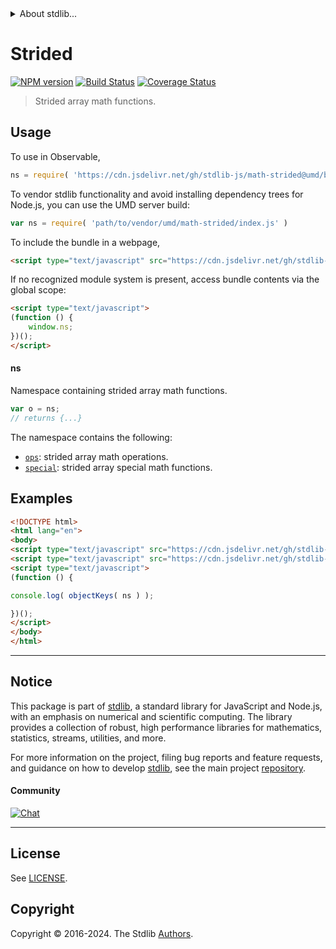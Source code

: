 <!--

@license Apache-2.0

Copyright (c) 2020 The Stdlib Authors.

Licensed under the Apache License, Version 2.0 (the "License");
you may not use this file except in compliance with the License.
You may obtain a copy of the License at

   http://www.apache.org/licenses/LICENSE-2.0

Unless required by applicable law or agreed to in writing, software
distributed under the License is distributed on an "AS IS" BASIS,
WITHOUT WARRANTIES OR CONDITIONS OF ANY KIND, either express or implied.
See the License for the specific language governing permissions and
limitations under the License.

-->


<details>
  <summary>
    About stdlib...
  </summary>
  <p>We believe in a future in which the web is a preferred environment for numerical computation. To help realize this future, we've built stdlib. stdlib is a standard library, with an emphasis on numerical and scientific computation, written in JavaScript (and C) for execution in browsers and in Node.js.</p>
  <p>The library is fully decomposable, being architected in such a way that you can swap out and mix and match APIs and functionality to cater to your exact preferences and use cases.</p>
  <p>When you use stdlib, you can be absolutely certain that you are using the most thorough, rigorous, well-written, studied, documented, tested, measured, and high-quality code out there.</p>
  <p>To join us in bringing numerical computing to the web, get started by checking us out on <a href="https://github.com/stdlib-js/stdlib">GitHub</a>, and please consider <a href="https://opencollective.com/stdlib">financially supporting stdlib</a>. We greatly appreciate your continued support!</p>
</details>

# Strided

[![NPM version][npm-image]][npm-url] [![Build Status][test-image]][test-url] [![Coverage Status][coverage-image]][coverage-url] <!-- [![dependencies][dependencies-image]][dependencies-url] -->

> Strided array math functions.



<section class="usage">

## Usage

To use in Observable,

```javascript
ns = require( 'https://cdn.jsdelivr.net/gh/stdlib-js/math-strided@umd/browser.js' )
```

To vendor stdlib functionality and avoid installing dependency trees for Node.js, you can use the UMD server build:

```javascript
var ns = require( 'path/to/vendor/umd/math-strided/index.js' )
```

To include the bundle in a webpage,

```html
<script type="text/javascript" src="https://cdn.jsdelivr.net/gh/stdlib-js/math-strided@umd/browser.js"></script>
```

If no recognized module system is present, access bundle contents via the global scope:

```html
<script type="text/javascript">
(function () {
    window.ns;
})();
</script>
```

#### ns

Namespace containing strided array math functions.

```javascript
var o = ns;
// returns {...}
```

The namespace contains the following:

<!-- <toc pattern="*"> -->

<div class="namespace-toc">

-   <span class="signature">[`ops`][@stdlib/math/strided/ops]</span><span class="delimiter">: </span><span class="description">strided array math operations.</span>
-   <span class="signature">[`special`][@stdlib/math/strided/special]</span><span class="delimiter">: </span><span class="description">strided array special math functions.</span>

</div>

<!-- </toc> -->

</section>

<!-- /.usage -->

<section class="examples">

## Examples

<!-- TODO: better examples -->

<!-- eslint no-undef: "error" -->

```html
<!DOCTYPE html>
<html lang="en">
<body>
<script type="text/javascript" src="https://cdn.jsdelivr.net/gh/stdlib-js/utils-keys@umd/browser.js"></script>
<script type="text/javascript" src="https://cdn.jsdelivr.net/gh/stdlib-js/math-strided@umd/browser.js"></script>
<script type="text/javascript">
(function () {

console.log( objectKeys( ns ) );

})();
</script>
</body>
</html>
```

</section>

<!-- /.examples -->

<!-- Section for related `stdlib` packages. Do not manually edit this section, as it is automatically populated. -->

<section class="related">

</section>

<!-- /.related -->

<!-- Section for all links. Make sure to keep an empty line after the `section` element and another before the `/section` close. -->


<section class="main-repo" >

* * *

## Notice

This package is part of [stdlib][stdlib], a standard library for JavaScript and Node.js, with an emphasis on numerical and scientific computing. The library provides a collection of robust, high performance libraries for mathematics, statistics, streams, utilities, and more.

For more information on the project, filing bug reports and feature requests, and guidance on how to develop [stdlib][stdlib], see the main project [repository][stdlib].

#### Community

[![Chat][chat-image]][chat-url]

---

## License

See [LICENSE][stdlib-license].


## Copyright

Copyright &copy; 2016-2024. The Stdlib [Authors][stdlib-authors].

</section>

<!-- /.stdlib -->

<!-- Section for all links. Make sure to keep an empty line after the `section` element and another before the `/section` close. -->

<section class="links">

[npm-image]: http://img.shields.io/npm/v/@stdlib/math-strided.svg
[npm-url]: https://npmjs.org/package/@stdlib/math-strided

[test-image]: https://github.com/stdlib-js/math-strided/actions/workflows/test.yml/badge.svg?branch=main
[test-url]: https://github.com/stdlib-js/math-strided/actions/workflows/test.yml?query=branch:main

[coverage-image]: https://img.shields.io/codecov/c/github/stdlib-js/math-strided/main.svg
[coverage-url]: https://codecov.io/github/stdlib-js/math-strided?branch=main

<!--

[dependencies-image]: https://img.shields.io/david/stdlib-js/math-strided.svg
[dependencies-url]: https://david-dm.org/stdlib-js/math-strided/main

-->

[chat-image]: https://img.shields.io/gitter/room/stdlib-js/stdlib.svg
[chat-url]: https://app.gitter.im/#/room/#stdlib-js_stdlib:gitter.im

[stdlib]: https://github.com/stdlib-js/stdlib

[stdlib-authors]: https://github.com/stdlib-js/stdlib/graphs/contributors

[umd]: https://github.com/umdjs/umd
[es-module]: https://developer.mozilla.org/en-US/docs/Web/JavaScript/Guide/Modules

[deno-url]: https://github.com/stdlib-js/math-strided/tree/deno
[deno-readme]: https://github.com/stdlib-js/math-strided/blob/deno/README.md
[umd-url]: https://github.com/stdlib-js/math-strided/tree/umd
[umd-readme]: https://github.com/stdlib-js/math-strided/blob/umd/README.md
[esm-url]: https://github.com/stdlib-js/math-strided/tree/esm
[esm-readme]: https://github.com/stdlib-js/math-strided/blob/esm/README.md
[branches-url]: https://github.com/stdlib-js/math-strided/blob/main/branches.md

[stdlib-license]: https://raw.githubusercontent.com/stdlib-js/math-strided/main/LICENSE

<!-- <toc-links> -->

[@stdlib/math/strided/ops]: https://github.com/stdlib-js/math-strided-ops/tree/umd

[@stdlib/math/strided/special]: https://github.com/stdlib-js/math-strided-special/tree/umd

<!-- </toc-links> -->

</section>

<!-- /.links -->
